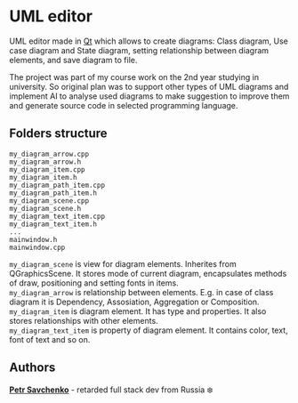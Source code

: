 # UML editor 

UML editor made in [Qt](https://www.qt.io) which allows to create diagrams: Class diagram, Use case diagram and State diagram, setting relationship between diagram elements, and save diagram to file. 

The project was part of my course work on the 2nd year studying in university. So original plan was to support other types of UML diagrams and implement AI to analyse used diagrams to make suggestion to improve them and generate source code in selected programming language.

## Folders structure

```
my_diagram_arrow.cpp
my_diagram_arrow.h
my_diagram_item.cpp
my_diagram_item.h
my_diagram_path_item.cpp
my_diagram_path_item.h
my_diagram_scene.cpp
my_diagram_scene.h
my_diagram_text_item.cpp
my_diagram_text_item.h
...
mainwindow.h
mainwindow.cpp
```

`my_diagram_scene` is view for diagram elements. Inherites from QGraphicsScene. It stores mode of current diagram, encapsulates methods of draw, positioning and setting fonts in items.</br>
`my_diagram_arrow` is relationship between elements. E.g. in case of class diagram it is Dependency, Assosiation, Aggregation or Composition.</br>
`my_diagram_item` is diagram element. It has type and properties. It also stores relationships with other elements.</br>
`my_diagram_text_item` is property of diagram element. It contains color, text, font of text and so on.

## Authors

[**Petr Savchenko**](http://petrsavchenko.ru) - retarded full stack dev from Russia :snowflake: